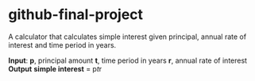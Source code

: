 # github-final-project

A calculator that calculates simple interest given principal, annual rate of interest and time period in years.

**Input**:
   **p**, principal amount
   **t**, time period in years
   **r**, annual rate of interest
**Output**
   **simple interest** = p*t*r
